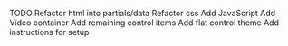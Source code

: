 TODO
  Refactor html into partials/data
  Refactor css
  Add JavaScript
  Add Video container
  Add remaining control items
  Add flat control theme
  Add instructions for setup